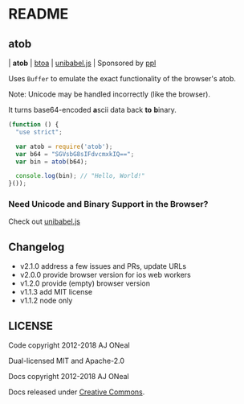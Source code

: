 # README

## atob

\| **atob** \| [btoa](https://git.coolaj86.com/coolaj86/btoa.js) \| [unibabel.js](https://git.coolaj86.com/coolaj86/unibabel.js) \| Sponsored by [ppl](https://ppl.family)

Uses `Buffer` to emulate the exact functionality of the browser's atob.

Note: Unicode may be handled incorrectly \(like the browser\).

It turns base64-encoded **a**scii data back **to** **b**inary.

```javascript
(function () {
  "use strict";

  var atob = require('atob');
  var b64 = "SGVsbG8sIFdvcmxkIQ==";
  var bin = atob(b64);

  console.log(bin); // "Hello, World!"
}());
```

### Need Unicode and Binary Support in the Browser?

Check out [unibabel.js](https://git.coolaj86.com/coolaj86/unibabel.js)

## Changelog

* v2.1.0 address a few issues and PRs, update URLs
* v2.0.0 provide browser version for ios web workers
* v1.2.0 provide \(empty\) browser version
* v1.1.3 add MIT license
* v1.1.2 node only

## LICENSE

Code copyright 2012-2018 AJ ONeal

Dual-licensed MIT and Apache-2.0

Docs copyright 2012-2018 AJ ONeal

Docs released under [Creative Commons](https://git.coolaj86.com/coolaj86/atob.js/blob/master/LICENSE.DOCS).

